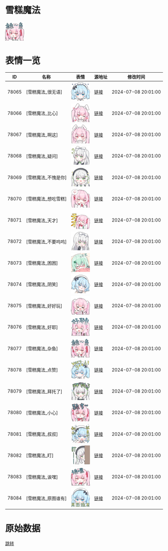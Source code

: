 # 雪糕魔法

<img src="./cover.png" height="60" alt="cover" />

# 表情一览

|ID|名称|表情|源地址|修改时间|
|----|----|----|----|----|
|78065|[雪糕魔法_很无语]|<img src="./pic/078065_%5B雪糕魔法_很无语%5D.png" height="60" alt="很无语"/>|[链接](https://i0.hdslb.com/bfs/garb/5942dd6f378abfaf54825501e7aab261c7cec9ba.png)|2024-07-08 20:01:00|
|78066|[雪糕魔法_比心]|<img src="./pic/078066_%5B雪糕魔法_比心%5D.png" height="60" alt="比心"/>|[链接](https://i0.hdslb.com/bfs/garb/34374bc0f2d43f70f0977c0669aeab6370d1e76b.png)|2024-07-08 20:01:00|
|78067|[雪糕魔法_啊这]|<img src="./pic/078067_%5B雪糕魔法_啊这%5D.png" height="60" alt="啊这"/>|[链接](https://i0.hdslb.com/bfs/garb/95bcec69ddcc877df2a8886b2163bc6de20371bb.png)|2024-07-08 20:01:00|
|78068|[雪糕魔法_疑问]|<img src="./pic/078068_%5B雪糕魔法_疑问%5D.png" height="60" alt="疑问"/>|[链接](https://i0.hdslb.com/bfs/garb/e3c6754b4a081e1dbe73b2150ba2aafbede16148.png)|2024-07-08 20:01:00|
|78069|[雪糕魔法_不愧是你]|<img src="./pic/078069_%5B雪糕魔法_不愧是你%5D.png" height="60" alt="不愧是你"/>|[链接](https://i0.hdslb.com/bfs/garb/65d45552df3fe38ab7afbda5c7c7054d891187b0.png)|2024-07-08 20:01:00|
|78070|[雪糕魔法_想吃雪糕]|<img src="./pic/078070_%5B雪糕魔法_想吃雪糕%5D.png" height="60" alt="想吃雪糕"/>|[链接](https://i0.hdslb.com/bfs/garb/1ea4a8519d13700df2036f16f07dc2e0171a7430.png)|2024-07-08 20:01:00|
|78071|[雪糕魔法_天才]|<img src="./pic/078071_%5B雪糕魔法_天才%5D.png" height="60" alt="天才"/>|[链接](https://i0.hdslb.com/bfs/garb/c6cd50e1d8bed89065596d280c9acdb8c5b1e829.png)|2024-07-08 20:01:00|
|78072|[雪糕魔法_不要呜呜]|<img src="./pic/078072_%5B雪糕魔法_不要呜呜%5D.png" height="60" alt="不要呜呜"/>|[链接](https://i0.hdslb.com/bfs/garb/66f16ad7b2e0ba7491dbe1cfa3219daa784c6836.png)|2024-07-08 20:01:00|
|78073|[雪糕魔法_困困]|<img src="./pic/078073_%5B雪糕魔法_困困%5D.png" height="60" alt="困困"/>|[链接](https://i0.hdslb.com/bfs/garb/7fe90f3e2ae50016f2d1a782959542ba4cbd7f98.png)|2024-07-08 20:01:00|
|78074|[雪糕魔法_阴笑]|<img src="./pic/078074_%5B雪糕魔法_阴笑%5D.png" height="60" alt="阴笑"/>|[链接](https://i0.hdslb.com/bfs/garb/d917b439da1998ceeaa725f1836bbf7f62aa075b.png)|2024-07-08 20:01:00|
|78075|[雪糕魔法_好好玩]|<img src="./pic/078075_%5B雪糕魔法_好好玩%5D.png" height="60" alt="好好玩"/>|[链接](https://i0.hdslb.com/bfs/garb/43d6b36a573e82dbd9df1ce0c6dfb6ce14c1f951.png)|2024-07-08 20:01:00|
|78076|[雪糕魔法_好耶]|<img src="./pic/078076_%5B雪糕魔法_好耶%5D.png" height="60" alt="好耶"/>|[链接](https://i0.hdslb.com/bfs/garb/08ef43b04ea9890246f43f5ac39a20a77641f648.png)|2024-07-08 20:01:00|
|78077|[雪糕魔法_杂鱼]|<img src="./pic/078077_%5B雪糕魔法_杂鱼%5D.png" height="60" alt="杂鱼"/>|[链接](https://i0.hdslb.com/bfs/garb/67ec4eec8f775fbd89eee8fa77176dfb549e71dc.png)|2024-07-08 20:01:00|
|78078|[雪糕魔法_点赞]|<img src="./pic/078078_%5B雪糕魔法_点赞%5D.png" height="60" alt="点赞"/>|[链接](https://i0.hdslb.com/bfs/garb/b4a6b704ef85e765aaed33a551198002c8538200.png)|2024-07-08 20:01:00|
|78079|[雪糕魔法_拜托了]|<img src="./pic/078079_%5B雪糕魔法_拜托了%5D.png" height="60" alt="拜托了"/>|[链接](https://i0.hdslb.com/bfs/garb/8020d234f421f32854f9fafe8beeb4dbf814db47.png)|2024-07-08 20:01:00|
|78080|[雪糕魔法_小心]|<img src="./pic/078080_%5B雪糕魔法_小心%5D.png" height="60" alt="小心"/>|[链接](https://i0.hdslb.com/bfs/garb/2107050b746a660736773dfa18b3f7cba2e84972.png)|2024-07-08 20:01:00|
|78081|[雪糕魔法_叔叔]|<img src="./pic/078081_%5B雪糕魔法_叔叔%5D.png" height="60" alt="叔叔"/>|[链接](https://i0.hdslb.com/bfs/garb/d861aaf8fa64c624c0d24b79624fe850b41fac7e.png)|2024-07-08 20:01:00|
|78082|[雪糕魔法_盯]|<img src="./pic/078082_%5B雪糕魔法_盯%5D.png" height="60" alt="盯"/>|[链接](https://i0.hdslb.com/bfs/garb/6e4b3d7772464f52ca63a13c5edb5018ab9cfaa7.png)|2024-07-08 20:01:00|
|78083|[雪糕魔法_诶嘿]|<img src="./pic/078083_%5B雪糕魔法_诶嘿%5D.png" height="60" alt="诶嘿"/>|[链接](https://i0.hdslb.com/bfs/garb/12f7b79993715ded79524080bba4078db1ede41c.png)|2024-07-08 20:01:00|
|78084|[雪糕魔法_原图谁有]|<img src="./pic/078084_%5B雪糕魔法_原图谁有%5D.png" height="60" alt="原图谁有"/>|[链接](https://i0.hdslb.com/bfs/garb/f966b333a1d0bd47bc1c0129d1618eeb10cb44bc.png)|2024-07-08 20:01:00|

# 原始数据

[跳转](./raw.json)

